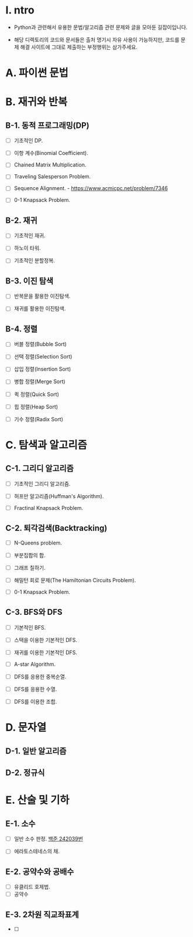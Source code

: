 # I. ntro

- Python과 관련해서 유용한 문법/알고리즘 관련 문제와 글을 모아둔 길잡이입니다.

- 해당 디렉토리의 코드와 문서들은 출처 명기시 자유 사용이 가능하지만, 코드를 문제 해결 사이트에 그대로 제출하는 부정행위는 삼가주세요.

# A. 파이썬 문법

# B. 재귀와 반복

## B-1. 동적 프로그래밍(DP)

- [ ] 기초적인 DP. 

- [ ] 이항 계수(Binomial Coefficient).

- [ ] Chained Matrix Multiplication.

- [ ] Traveling Salesperson Problem.

- [ ] Sequence Alignment. - https://www.acmicpc.net/problem/7346

- [ ] 0-1 Knapsack Problem.

## B-2. 재귀

- [ ] 기초적인 재귀.

- [ ] 하노이 타워.

- [ ] 기초적인 분할정복.

## B-3. 이진 탐색

- [ ] 반복문을 활용한 이진탐색.

- [ ] 재귀를 활용한 이진탐색.

## B-4. 정렬

- [ ] 버블 정렬(Bubble Sort)

- [ ] 선택 정렬(Selection Sort)

- [ ] 삽입 정렬(Insertion Sort)

- [ ] 병합 정렬(Merge Sort)

- [ ] 퀵 정렬(Quick Sort)

- [ ] 힙 정렬(Heap Sort)

- [ ] 기수 정렬(Radix Sort) 

# C. 탐색과 알고리즘

## C-1. 그리디 알고리즘

- [ ] 기초적인 그리디 알고리즘.

- [ ] 허프만 알고리즘(Huffman's Algorithm).

- [ ] Fractinal Knapsack Problem.

## C-2. 퇴각검색(Backtracking)

- [ ] N-Queens problem.

- [ ] 부분집합의 합.

- [ ] 그래프 칠하기.

- [ ] 해밀턴 회로 문제(The Hamiltonian Circuits Problem).

- [ ] 0-1 Knapsack Problem.

## C-3. BFS와 DFS

- [ ] 기본적인 BFS.

- [ ] 스택을 이용한 기본적인 DFS.

- [ ] 재귀를 이용한 기본적인 DFS.

- [ ] A-star Algorithm.

- [ ] DFS를 응용한 중복순열.

- [ ] DFS를 응용한 수열.

- [ ] DFS를 이용한 조합.

# D. 문자열

## D-1. 일반 알고리즘

## D-2. 정규식

# E. 산술 및 기하

## E-1. 소수

- [ ] 일반 소수 판정. [백준 242039번](./2023-02/BOJ-24039.py)

- [ ] 에라토스테네스의 채. 

## E-2. 공약수와 공배수

- [ ] 유클리드 호제법. 
- [ ] 공약수

## E-3. 2차원 직교좌표계

- [ ] 
